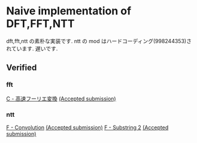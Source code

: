 # Naive implementation of DFT,FFT,NTT

dft,fft,ntt の素朴な実装です. ntt の mod はハードコーディング(998244353)されています.
遅いです.

## Verified

### fft

[C - 高速フーリエ変換](https://atcoder.jp/contests/atc001/tasks/fft_c) [(Accepted submission)](https://atcoder.jp/contests/atc001/submissions/28495272)

### ntt

[F - Convolution](https://atcoder.jp/contests/practice2/tasks/practice2_f) [(Accepted submission)](https://atcoder.jp/contests/practice2/submissions/28588271)
[F - Substring 2](https://atcoder.jp/contests/abc196/tasks/abc196_f) [(Accepted submission)](https://atcoder.jp/contests/abc196/submissions/28587873)
